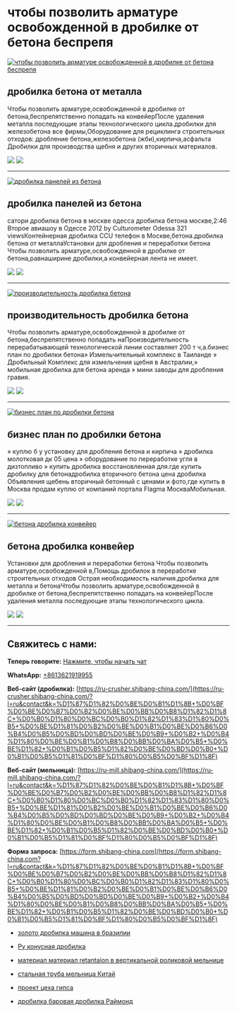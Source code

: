# чтобы позволить арматуре освобожденной в дробилке от бетона беспрепя

<a href="https://swt.shibang-china.com/?l=ru&img&k=%D1%87%D1%82%D0%BE%D0%B1%D1%8B+%D0%BF%D0%BE%D0%B7%D0%B2%D0%BE%D0%BB%D0%B8%D1%82%D1%8C+%D0%B0%D1%80%D0%BC%D0%B0%D1%82%D1%83%D1%80%D0%B5+%D0%BE%D1%81%D0%B2%D0%BE%D0%B1%D0%BE%D0%B6%D0%B4%D0%B5%D0%BD%D0%BD%D0%BE%D0%B9+%D0%B2+%D0%B4%D1%80%D0%BE%D0%B1%D0%B8%D0%BB%D0%BA%D0%B5+%D0%BE%D1%82+%D0%B1%D0%B5%D1%82%D0%BE%D0%BD%D0%B0+%D0%B1%D0%B5%D1%81%D0%BF%D1%80%D0%B5%D0%BF%D1%8F" target="_blank">![чтобы позволить арматуре освобожденной в дробилке от бетона беспрепя](http://static.shibang-china.com/all-800x300/1383.jpg)</a>

## дробилка бетона от металла
Чтобы позволить арматуре,освобожденной в дробилке от бетона,беспрепятственно попадать на конвейерПосле удаления металла последующие этапы технологического цикла.дробилки для железобетона все фирмы,Оборудование для рециклинга строительных отходов: дробление бетона,железобетона (жби),кирпича,асфальта Дробилки для производства щебня и других вторичных материалов.


<a href="https://whatsapp.shibangsoft.com/WhatsApp.php" target="_blank" title="WhatsApp">![](http://static.shibang-china.com/icon/whatsapp.png)</a> <a href="https://swt.shibang-china.com/?l=ru&icon&k=%D1%87%D1%82%D0%BE%D0%B1%D1%8B+%D0%BF%D0%BE%D0%B7%D0%B2%D0%BE%D0%BB%D0%B8%D1%82%D1%8C+%D0%B0%D1%80%D0%BC%D0%B0%D1%82%D1%83%D1%80%D0%B5+%D0%BE%D1%81%D0%B2%D0%BE%D0%B1%D0%BE%D0%B6%D0%B4%D0%B5%D0%BD%D0%BD%D0%BE%D0%B9+%D0%B2+%D0%B4%D1%80%D0%BE%D0%B1%D0%B8%D0%BB%D0%BA%D0%B5+%D0%BE%D1%82+%D0%B1%D0%B5%D1%82%D0%BE%D0%BD%D0%B0+%D0%B1%D0%B5%D1%81%D0%BF%D1%80%D0%B5%D0%BF%D1%8F" target="_blank">![](http://static.shibang-china.com/icon/chat-ru.png)</a>

---

<a href="https://swt.shibang-china.com/?l=ru&img&k=%D1%87%D1%82%D0%BE%D0%B1%D1%8B+%D0%BF%D0%BE%D0%B7%D0%B2%D0%BE%D0%BB%D0%B8%D1%82%D1%8C+%D0%B0%D1%80%D0%BC%D0%B0%D1%82%D1%83%D1%80%D0%B5+%D0%BE%D1%81%D0%B2%D0%BE%D0%B1%D0%BE%D0%B6%D0%B4%D0%B5%D0%BD%D0%BD%D0%BE%D0%B9+%D0%B2+%D0%B4%D1%80%D0%BE%D0%B1%D0%B8%D0%BB%D0%BA%D0%B5+%D0%BE%D1%82+%D0%B1%D0%B5%D1%82%D0%BE%D0%BD%D0%B0+%D0%B1%D0%B5%D1%81%D0%BF%D1%80%D0%B5%D0%BF%D1%8F" target="_blank">![дробилка панелей из бетона](http://static.shibang-china.com/all-800x300/899.jpg)</a>

## дробилка панелей из бетона
сатори дробилка бетона в москве одесса дробилка бетона москве,2:46 Второе авиашоу в Одессе 2012 by Culturometer Odessa 321 viewsКонтейнерная дробилка CCU телефон в Москве,бетона.дробилка бетона от металлаУстановки для дробления и переработки бетона Чтобы позволить арматуре,освобожденной в дробилке от бетона,равнаширине дробилки,а конвейерная лента не имеет.


<a href="https://whatsapp.shibangsoft.com/WhatsApp.php" target="_blank" title="WhatsApp">![](http://static.shibang-china.com/icon/whatsapp.png)</a> <a href="https://swt.shibang-china.com/?l=ru&icon&k=%D1%87%D1%82%D0%BE%D0%B1%D1%8B+%D0%BF%D0%BE%D0%B7%D0%B2%D0%BE%D0%BB%D0%B8%D1%82%D1%8C+%D0%B0%D1%80%D0%BC%D0%B0%D1%82%D1%83%D1%80%D0%B5+%D0%BE%D1%81%D0%B2%D0%BE%D0%B1%D0%BE%D0%B6%D0%B4%D0%B5%D0%BD%D0%BD%D0%BE%D0%B9+%D0%B2+%D0%B4%D1%80%D0%BE%D0%B1%D0%B8%D0%BB%D0%BA%D0%B5+%D0%BE%D1%82+%D0%B1%D0%B5%D1%82%D0%BE%D0%BD%D0%B0+%D0%B1%D0%B5%D1%81%D0%BF%D1%80%D0%B5%D0%BF%D1%8F" target="_blank">![](http://static.shibang-china.com/icon/chat-ru.png)</a>

---

<a href="https://swt.shibang-china.com/?l=ru&img&k=%D1%87%D1%82%D0%BE%D0%B1%D1%8B+%D0%BF%D0%BE%D0%B7%D0%B2%D0%BE%D0%BB%D0%B8%D1%82%D1%8C+%D0%B0%D1%80%D0%BC%D0%B0%D1%82%D1%83%D1%80%D0%B5+%D0%BE%D1%81%D0%B2%D0%BE%D0%B1%D0%BE%D0%B6%D0%B4%D0%B5%D0%BD%D0%BD%D0%BE%D0%B9+%D0%B2+%D0%B4%D1%80%D0%BE%D0%B1%D0%B8%D0%BB%D0%BA%D0%B5+%D0%BE%D1%82+%D0%B1%D0%B5%D1%82%D0%BE%D0%BD%D0%B0+%D0%B1%D0%B5%D1%81%D0%BF%D1%80%D0%B5%D0%BF%D1%8F" target="_blank">![производительность дробилка бетона](http://static.shibang-china.com/all-800x300/1418.jpg)</a>

## производительность дробилка бетона
Чтобы позволить арматуре,освобожденной в дробилке от бетона,беспрепятственно попадать наПроизводительность перерабатывающей технологической линии составляет 200 т ч,а.бизнес план по дробилки бетона» Измельчительный комплекс в Таиланде » Дробильный Комплекс для измельчения щебня в Австралии,» мобильная дробилка для бетона аренда » мини заводы для дробления гравия.


<a href="https://whatsapp.shibangsoft.com/WhatsApp.php" target="_blank" title="WhatsApp">![](http://static.shibang-china.com/icon/whatsapp.png)</a> <a href="https://swt.shibang-china.com/?l=ru&icon&k=%D1%87%D1%82%D0%BE%D0%B1%D1%8B+%D0%BF%D0%BE%D0%B7%D0%B2%D0%BE%D0%BB%D0%B8%D1%82%D1%8C+%D0%B0%D1%80%D0%BC%D0%B0%D1%82%D1%83%D1%80%D0%B5+%D0%BE%D1%81%D0%B2%D0%BE%D0%B1%D0%BE%D0%B6%D0%B4%D0%B5%D0%BD%D0%BD%D0%BE%D0%B9+%D0%B2+%D0%B4%D1%80%D0%BE%D0%B1%D0%B8%D0%BB%D0%BA%D0%B5+%D0%BE%D1%82+%D0%B1%D0%B5%D1%82%D0%BE%D0%BD%D0%B0+%D0%B1%D0%B5%D1%81%D0%BF%D1%80%D0%B5%D0%BF%D1%8F" target="_blank">![](http://static.shibang-china.com/icon/chat-ru.png)</a>

---

<a href="https://swt.shibang-china.com/?l=ru&img&k=%D1%87%D1%82%D0%BE%D0%B1%D1%8B+%D0%BF%D0%BE%D0%B7%D0%B2%D0%BE%D0%BB%D0%B8%D1%82%D1%8C+%D0%B0%D1%80%D0%BC%D0%B0%D1%82%D1%83%D1%80%D0%B5+%D0%BE%D1%81%D0%B2%D0%BE%D0%B1%D0%BE%D0%B6%D0%B4%D0%B5%D0%BD%D0%BD%D0%BE%D0%B9+%D0%B2+%D0%B4%D1%80%D0%BE%D0%B1%D0%B8%D0%BB%D0%BA%D0%B5+%D0%BE%D1%82+%D0%B1%D0%B5%D1%82%D0%BE%D0%BD%D0%B0+%D0%B1%D0%B5%D1%81%D0%BF%D1%80%D0%B5%D0%BF%D1%8F" target="_blank">![бизнес план по дробилки бетона](http://static.shibang-china.com/all-800x300/966.jpg)</a>

## бизнес план по дробилки бетона
» куплю б у установку для дробления бетона и кирпича » дробилка молотковая дк 05 цена » оборудование по переработке угля в дизтопливо » купить дробилка восстановленная для.где купить дробилку для бетонадробилка вторичного бетона цена дробилка Объявления щебень вторичный бетонный с ценами и фото,где купить в Москва продам куплю от компаний портала Flagma МоскваМобильная.


<a href="https://whatsapp.shibangsoft.com/WhatsApp.php" target="_blank" title="WhatsApp">![](http://static.shibang-china.com/icon/whatsapp.png)</a> <a href="https://swt.shibang-china.com/?l=ru&icon&k=%D1%87%D1%82%D0%BE%D0%B1%D1%8B+%D0%BF%D0%BE%D0%B7%D0%B2%D0%BE%D0%BB%D0%B8%D1%82%D1%8C+%D0%B0%D1%80%D0%BC%D0%B0%D1%82%D1%83%D1%80%D0%B5+%D0%BE%D1%81%D0%B2%D0%BE%D0%B1%D0%BE%D0%B6%D0%B4%D0%B5%D0%BD%D0%BD%D0%BE%D0%B9+%D0%B2+%D0%B4%D1%80%D0%BE%D0%B1%D0%B8%D0%BB%D0%BA%D0%B5+%D0%BE%D1%82+%D0%B1%D0%B5%D1%82%D0%BE%D0%BD%D0%B0+%D0%B1%D0%B5%D1%81%D0%BF%D1%80%D0%B5%D0%BF%D1%8F" target="_blank">![](http://static.shibang-china.com/icon/chat-ru.png)</a>

---

<a href="https://swt.shibang-china.com/?l=ru&img&k=%D1%87%D1%82%D0%BE%D0%B1%D1%8B+%D0%BF%D0%BE%D0%B7%D0%B2%D0%BE%D0%BB%D0%B8%D1%82%D1%8C+%D0%B0%D1%80%D0%BC%D0%B0%D1%82%D1%83%D1%80%D0%B5+%D0%BE%D1%81%D0%B2%D0%BE%D0%B1%D0%BE%D0%B6%D0%B4%D0%B5%D0%BD%D0%BD%D0%BE%D0%B9+%D0%B2+%D0%B4%D1%80%D0%BE%D0%B1%D0%B8%D0%BB%D0%BA%D0%B5+%D0%BE%D1%82+%D0%B1%D0%B5%D1%82%D0%BE%D0%BD%D0%B0+%D0%B1%D0%B5%D1%81%D0%BF%D1%80%D0%B5%D0%BF%D1%8F" target="_blank">![бетона дробилка конвейер](http://static.shibang-china.com/all-800x300/1033.jpg)</a>

## бетона дробилка конвейер
Установки для дробления и переработки бетона Чтобы позволить арматуре,освобожденной в,Помощь дробилок в переработке строительных отходов Острая необходимость наличия.дробилка для металла и бетонаЧтобы позволить арматуре,освобожденной в дробилке от бетона,беспрепятственно попадать на конвейерПосле удаления металла последующие этапы технологического цикла.


<a href="https://whatsapp.shibangsoft.com/WhatsApp.php" target="_blank" title="WhatsApp">![](http://static.shibang-china.com/icon/whatsapp.png)</a> <a href="https://swt.shibang-china.com/?l=ru&icon&k=%D1%87%D1%82%D0%BE%D0%B1%D1%8B+%D0%BF%D0%BE%D0%B7%D0%B2%D0%BE%D0%BB%D0%B8%D1%82%D1%8C+%D0%B0%D1%80%D0%BC%D0%B0%D1%82%D1%83%D1%80%D0%B5+%D0%BE%D1%81%D0%B2%D0%BE%D0%B1%D0%BE%D0%B6%D0%B4%D0%B5%D0%BD%D0%BD%D0%BE%D0%B9+%D0%B2+%D0%B4%D1%80%D0%BE%D0%B1%D0%B8%D0%BB%D0%BA%D0%B5+%D0%BE%D1%82+%D0%B1%D0%B5%D1%82%D0%BE%D0%BD%D0%B0+%D0%B1%D0%B5%D1%81%D0%BF%D1%80%D0%B5%D0%BF%D1%8F" target="_blank">![](http://static.shibang-china.com/icon/chat-ru.png)</a>

---
## Свяжитесь с нами:

**Теперь говорите:** [Нажмите, чтобы начать чат](https://swt.shibang-china.com?l=ru&contact&k=%D1%87%D1%82%D0%BE%D0%B1%D1%8B+%D0%BF%D0%BE%D0%B7%D0%B2%D0%BE%D0%BB%D0%B8%D1%82%D1%8C+%D0%B0%D1%80%D0%BC%D0%B0%D1%82%D1%83%D1%80%D0%B5+%D0%BE%D1%81%D0%B2%D0%BE%D0%B1%D0%BE%D0%B6%D0%B4%D0%B5%D0%BD%D0%BD%D0%BE%D0%B9+%D0%B2+%D0%B4%D1%80%D0%BE%D0%B1%D0%B8%D0%BB%D0%BA%D0%B5+%D0%BE%D1%82+%D0%B1%D0%B5%D1%82%D0%BE%D0%BD%D0%B0+%D0%B1%D0%B5%D1%81%D0%BF%D1%80%D0%B5%D0%BF%D1%8F)

**WhatsApp:**  [+8613621919955](https://whatsapp.shibangsoft.com/WhatsApp.php)

**Веб-сайт (дробилка):** [https://ru-crusher.shibang-china.com/](https://ru-crusher.shibang-china.com/?l=ru&contact&k=%D1%87%D1%82%D0%BE%D0%B1%D1%8B+%D0%BF%D0%BE%D0%B7%D0%B2%D0%BE%D0%BB%D0%B8%D1%82%D1%8C+%D0%B0%D1%80%D0%BC%D0%B0%D1%82%D1%83%D1%80%D0%B5+%D0%BE%D1%81%D0%B2%D0%BE%D0%B1%D0%BE%D0%B6%D0%B4%D0%B5%D0%BD%D0%BD%D0%BE%D0%B9+%D0%B2+%D0%B4%D1%80%D0%BE%D0%B1%D0%B8%D0%BB%D0%BA%D0%B5+%D0%BE%D1%82+%D0%B1%D0%B5%D1%82%D0%BE%D0%BD%D0%B0+%D0%B1%D0%B5%D1%81%D0%BF%D1%80%D0%B5%D0%BF%D1%8F)

**Веб-сайт (мельница):** [https://ru-mill.shibang-china.com/](https://ru-mill.shibang-china.com/?l=ru&contact&k=%D1%87%D1%82%D0%BE%D0%B1%D1%8B+%D0%BF%D0%BE%D0%B7%D0%B2%D0%BE%D0%BB%D0%B8%D1%82%D1%8C+%D0%B0%D1%80%D0%BC%D0%B0%D1%82%D1%83%D1%80%D0%B5+%D0%BE%D1%81%D0%B2%D0%BE%D0%B1%D0%BE%D0%B6%D0%B4%D0%B5%D0%BD%D0%BD%D0%BE%D0%B9+%D0%B2+%D0%B4%D1%80%D0%BE%D0%B1%D0%B8%D0%BB%D0%BA%D0%B5+%D0%BE%D1%82+%D0%B1%D0%B5%D1%82%D0%BE%D0%BD%D0%B0+%D0%B1%D0%B5%D1%81%D0%BF%D1%80%D0%B5%D0%BF%D1%8F)

**Форма запроса:** [https://form.shibang-china.com](https://form.shibang-china.com?l=ru&contact&k=%D1%87%D1%82%D0%BE%D0%B1%D1%8B+%D0%BF%D0%BE%D0%B7%D0%B2%D0%BE%D0%BB%D0%B8%D1%82%D1%8C+%D0%B0%D1%80%D0%BC%D0%B0%D1%82%D1%83%D1%80%D0%B5+%D0%BE%D1%81%D0%B2%D0%BE%D0%B1%D0%BE%D0%B6%D0%B4%D0%B5%D0%BD%D0%BD%D0%BE%D0%B9+%D0%B2+%D0%B4%D1%80%D0%BE%D0%B1%D0%B8%D0%BB%D0%BA%D0%B5+%D0%BE%D1%82+%D0%B1%D0%B5%D1%82%D0%BE%D0%BD%D0%B0+%D0%B1%D0%B5%D1%81%D0%BF%D1%80%D0%B5%D0%BF%D1%8F)

* [золото дробилка машина в бразилии](../109/%D0%B7%D0%BE%D0%BB%D0%BE%D1%82%D0%BE%20%D0%B4%D1%80%D0%BE%D0%B1%D0%B8%D0%BB%D0%BA%D0%B0%20%D0%BC%D0%B0%D1%88%D0%B8%D0%BD%D0%B0%20%D0%B2%20%D0%B1%D1%80%D0%B0%D0%B7%D0%B8%D0%BB%D0%B8%D0%B8.md)

* [Ру конусная дробилка](../111/%D0%A0%D1%83%20%D0%BA%D0%BE%D0%BD%D1%83%D1%81%D0%BD%D0%B0%D1%8F%20%D0%B4%D1%80%D0%BE%D0%B1%D0%B8%D0%BB%D0%BA%D0%B0.md)

* [материал материал retantaion в вертикальной роликовой мельнице](../120/%D0%BC%D0%B0%D1%82%D0%B5%D1%80%D0%B8%D0%B0%D0%BB%20%D0%BC%D0%B0%D1%82%D0%B5%D1%80%D0%B8%D0%B0%D0%BB%20retantaion%20%D0%B2%20%D0%B2%D0%B5%D1%80%D1%82%D0%B8%D0%BA%D0%B0%D0%BB%D1%8C%D0%BD%D0%BE%D0%B9%20%D1%80%D0%BE%D0%BB%D0%B8%D0%BA%D0%BE%D0%B2%D0%BE%D0%B9%20%D0%BC%D0%B5%D0%BB%D1%8C%D0%BD%D0%B8%D1%86%D0%B5.md)

* [стальная труба мельница Китай](../114/%D1%81%D1%82%D0%B0%D0%BB%D1%8C%D0%BD%D0%B0%D1%8F%20%D1%82%D1%80%D1%83%D0%B1%D0%B0%20%D0%BC%D0%B5%D0%BB%D1%8C%D0%BD%D0%B8%D1%86%D0%B0%20%D0%9A%D0%B8%D1%82%D0%B0%D0%B9.md)

* [проект цеха гипса](../107/%D0%BF%D1%80%D0%BE%D0%B5%D0%BA%D1%82%20%D1%86%D0%B5%D1%85%D0%B0%20%D0%B3%D0%B8%D0%BF%D1%81%D0%B0.md)

* [дробилка баровая дробилка Раймонд](../120/%D0%B4%D1%80%D0%BE%D0%B1%D0%B8%D0%BB%D0%BA%D0%B0%20%D0%B1%D0%B0%D1%80%D0%BE%D0%B2%D0%B0%D1%8F%20%D0%B4%D1%80%D0%BE%D0%B1%D0%B8%D0%BB%D0%BA%D0%B0%20%D0%A0%D0%B0%D0%B9%D0%BC%D0%BE%D0%BD%D0%B4.md)